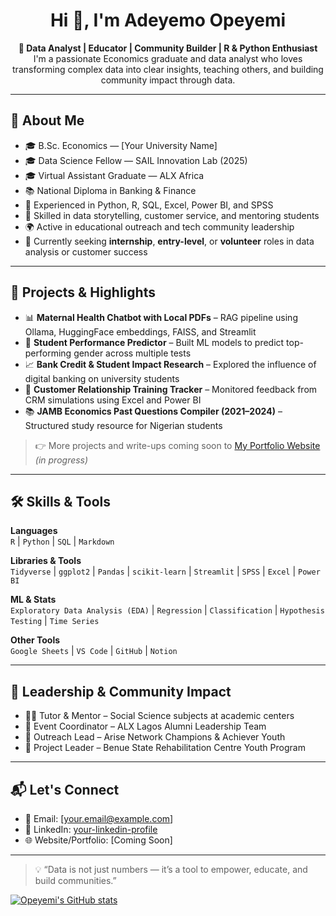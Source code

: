 <h1 align="center">Hi 👋, I'm Adeyemo Opeyemi</h1>

<p align="center">
  <b>🎯 Data Analyst | Educator | Community Builder | R & Python Enthusiast</b><br>
  I'm a passionate Economics graduate and data analyst who loves transforming complex data into clear insights, teaching others, and building community impact through data.
</p>

---

## 🧠 About Me

- 🎓 B.Sc. Economics — [Your University Name]  
- 🎓 Data Science Fellow — SAIL Innovation Lab (2025)  
- 🎓 Virtual Assistant Graduate — ALX Africa  
- 📚 National Diploma in Banking & Finance  
- 🧪 Experienced in Python, R, SQL, Excel, Power BI, and SPSS  
- 👥 Skilled in data storytelling, customer service, and mentoring students  
- 🌍 Active in educational outreach and tech community leadership  
- 📍 Currently seeking **internship**, **entry-level**, or **volunteer** roles in data analysis or customer success

---

## 🚀 Projects & Highlights

- 📊 **Maternal Health Chatbot with Local PDFs** – RAG pipeline using Ollama, HuggingFace embeddings, FAISS, and Streamlit  
- 🧠 **Student Performance Predictor** – Built ML models to predict top-performing gender across multiple tests  
- 📈 **Bank Credit & Student Impact Research** – Explored the influence of digital banking on university students  
- 💬 **Customer Relationship Training Tracker** – Monitored feedback from CRM simulations using Excel and Power BI  
- 📚 **JAMB Economics Past Questions Compiler (2021–2024)** – Structured study resource for Nigerian students

> 👉 More projects and write-ups coming soon to [My Portfolio Website](#) *(in progress)*

---

## 🛠 Skills & Tools

**Languages**  
`R` | `Python` | `SQL` | `Markdown`

**Libraries & Tools**  
`Tidyverse` | `ggplot2` | `Pandas` | `scikit-learn` | `Streamlit` | `SPSS` | `Excel` | `Power BI`

**ML & Stats**  
`Exploratory Data Analysis (EDA)` | `Regression` | `Classification` | `Hypothesis Testing` | `Time Series`

**Other Tools**  
`Google Sheets` | `VS Code` | `GitHub` | `Notion`

---

## 🌱 Leadership & Community Impact

- 👨‍🏫 Tutor & Mentor – Social Science subjects at academic centers  
- 📣 Event Coordinator – ALX Lagos Alumni Leadership Team  
- 🤝 Outreach Lead – Arise Network Champions & Achiever Youth  
- 🏥 Project Leader – Benue State Rehabilitation Centre Youth Program

---

## 📬 Let's Connect

- 📧 Email: [your.email@example.com]  
- 🔗 LinkedIn: [your-linkedin-profile](#)  
- 🌐 Website/Portfolio: [Coming Soon]

---

> 💡 “Data is not just numbers — it’s a tool to empower, educate, and build communities.”

[![Opeyemi's GitHub stats](https://github-readme-stats.vercel.app/api?username=your-github-username)](https://github.com/your-github-username/github-readme-stats)
